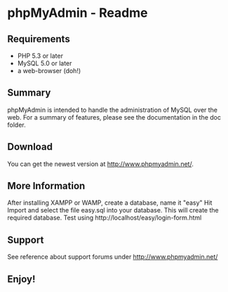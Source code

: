 phpMyAdmin - Readme
===================

Requirements
------------

* PHP 5.3 or later
* MySQL 5.0 or later
* a web-browser (doh!)

Summary
-------

phpMyAdmin is intended to handle the administration of MySQL over the web.
For a summary of features, please see the documentation in the doc folder.

Download
--------

You can get the newest version at http://www.phpmyadmin.net/.

More Information
----------------
After installing XAMPP or WAMP, create a database, name it "easy"
Hit Import and select the file easy.sql into your database. This will create the required database.
Test using http://localhost/easy/login-form.html

Support
-------

See reference about support forums under http://www.phpmyadmin.net/


Enjoy!
------

